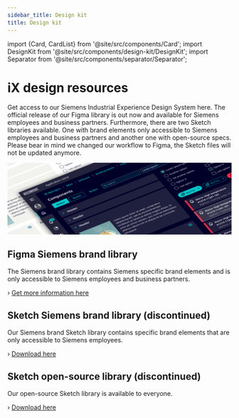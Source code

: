 ```yaml
---
sidebar_title: Design kit
title: Design kit
---
```


import {Card, CardList} from '@site/src/components/Card';
import DesignKit from '@site/src/components/design-kit/DesignKit';
import Separator from '@site/src/components/separator/Separator';

# iX design resources

Get access to our Siemens Industrial Experience Design System here. The official release of our Figma library is out now and available for Siemens employees and business partners. Furthermore, there are two Sketch libraries available. One with brand elements only accessible to Siemens employees and business partners and another one with open-source specs. Please bear in mind we changed our workflow to Figma, the Sketch files will not be updated anymore.

<CardList>
  <Card label="Figma Siemens brand library" isPrimary={true} autoWidth link="design-kit#siemens-figma-library" />
  <Card label="Sketch open-source library" autoWidth link="design-kit#sketch-open-source-library" />
  <Card label="Sketch Siemens brand library" autoWidth link="design-kit#siemens-internal-sketch-library" />
</CardList>

<Separator />

![design kit](./image.png)

<Separator />

## Figma Siemens brand library

The Siemens brand library contains Siemens specific brand elements and is only accessible to Siemens employees and business partners.

› [Get more information here](https://siemens-ix.code.siemens.io/ix-brand-theme/)

## Sketch Siemens brand library (discontinued)

Our Siemens brand Sketch library contains specific brand elements that are only accessible to Siemens employees.

› [Download here](https://siemens-ix.code.siemens.io/ix-brand-theme/sketch.zip)

## Sketch open-source library (discontinued)

Our open-source Sketch library is available to everyone.

› [Download here](/files/sketch.zip)
